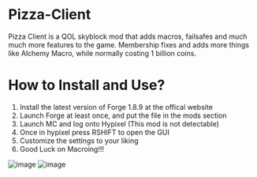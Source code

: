 # Pizza-Client
Pizza Client is a QOL skyblock mod that adds macros, failsafes and much much more features to the game. Membership fixes and adds more things like Alchemy Macro, while normally costing 1 billion coins. 

# How to Install and Use?
1. Install the latest version of Forge 1.8.9 at the offical website
2. Launch Forge at least once, and put the file in the mods section
3. Launch MC and log onto Hypixel (This mod is not detectable) 
4. Once in hypixel press RSHIFT to open the GUI
5. Customize the settings to your liking 
6. Good Luck on Macroing!!!

![image](https://user-images.githubusercontent.com/108932340/177989567-812750e9-dd93-4d93-9e75-5825d376b2b2.png)
![image](https://user-images.githubusercontent.com/108932340/177989645-ab22c744-bdb2-446d-ad95-dc047c0f44cb.png)

